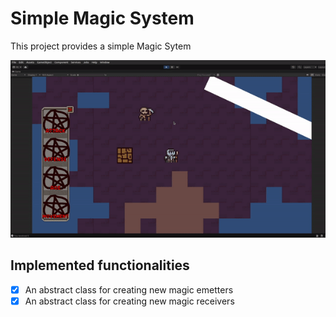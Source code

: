 # Simple Magic System

This project provides a simple Magic Sytem

![Exemple video](./Resources~/video.GIF)

## Implemented functionalities
- [x] An abstract class for creating new magic emetters
- [x] An abstract class for creating new magic receivers
